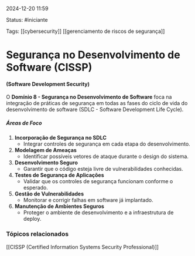
2024-12-20 11:59

Status: #iniciante 

Tags: [[cybersecurity]] [[gerenciamento de riscos de segurança]]


# Segurança no Desenvolvimento de Software (CISSP)
#### (Software Development Security)

O **Domínio 8 - Segurança no Desenvolvimento de Software** foca na integração de práticas de segurança em todas as fases do ciclo de vida do desenvolvimento de software (SDLC - Software Development Life Cycle).

##### **Áreas de Foco**

1. **Incorporação de Segurança no SDLC**
    - Integrar controles de segurança em cada etapa do desenvolvimento.
2. **Modelagem de Ameaças**
    - Identificar possíveis vetores de ataque durante o design do sistema.
3. **Desenvolvimento Seguro**
    - Garantir que o código esteja livre de vulnerabilidades conhecidas.
4. **Testes de Segurança de Aplicações**
    - Validar que os controles de segurança funcionam conforme o esperado.
5. **Gestão de Vulnerabilidades**
    - Monitorar e corrigir falhas em software já implantado.
6. **Manutenção de Ambientes Seguros**
    - Proteger o ambiente de desenvolvimento e a infraestrutura de deploy.

### Tópicos relacionados

[[CISSP (Certified Information Systems Security Professional)]]